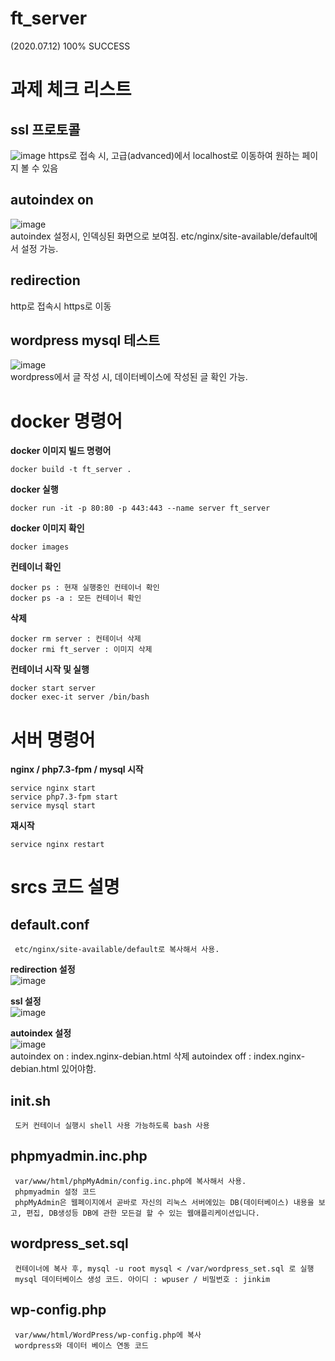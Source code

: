 ft_server  
======================
(2020.07.12) 100% SUCCESS

과제 체크 리스트  
=====================  
ssl 프로토콜
---------------------
![image](https://user-images.githubusercontent.com/50227394/87241479-968cc800-c45e-11ea-9f67-76dc8f74f7ce.png)
https로 접속 시, 고급(advanced)에서 localhost로 이동하여 원하는 페이지 볼 수 있음

autoindex on
---------------------
![image](https://user-images.githubusercontent.com/50227394/87241395-b4a5f880-c45d-11ea-9df3-e2d01b770f47.png)  
autoindex 설정시, 인덱싱된 화면으로 보여짐. etc/nginx/site-available/default에서 설정 가능.  

redirection  
---------------------
http로 접속시 https로 이동  

wordpress mysql 테스트  
----------------------
![image](https://user-images.githubusercontent.com/50227394/87241572-7f9aa580-c45f-11ea-8b45-e32cb1d01a1e.png)  
wordpress에서 글 작성 시, 데이터베이스에 작성된 글 확인 가능.  


docker 명령어
======================
**docker 이미지 빌드 명령어**

    docker build -t ft_server .  

**docker 실행**  

    docker run -it -p 80:80 -p 443:443 --name server ft_server  
    
**docker 이미지 확인**  

    docker images  
    
**컨테이너 확인**  

    docker ps : 현재 실행중인 컨테이너 확인  
    docker ps -a : 모든 컨테이너 확인  
    
**삭제**  

    docker rm server : 컨테이너 삭제  
    docker rmi ft_server : 이미지 삭제  
    
**컨테이너 시작 및 실행**  

    docker start server  
    docker exec-it server /bin/bash  


서버 명령어
===================
**nginx / php7.3-fpm / mysql 시작**  

    service nginx start  
    service php7.3-fpm start  
    service mysql start  
    
**재시작**  

    service nginx restart  


srcs 코드 설명
====================
default.conf
-------------------

     etc/nginx/site-available/default로 복사해서 사용.  
   **redirection 설정**  
   ![image](https://user-images.githubusercontent.com/50227394/87241651-34cd5d80-c460-11ea-901f-545fa183f360.png)  
     
   **ssl 설정**  
   ![image](https://user-images.githubusercontent.com/50227394/87241673-6e05cd80-c460-11ea-8467-fadf751e2000.png)  
     
   **autoindex 설정**  
   ![image](https://user-images.githubusercontent.com/50227394/87241684-8d9cf600-c460-11ea-9fcf-8e4cdf653ec7.png)  
     autoindex on : index.nginx-debian.html 삭제
     autoindex off : index.nginx-debian.html 있어야함.
     
init.sh  
-----------------------

     도커 컨테이너 실행시 shell 사용 가능하도록 bash 사용  

phpmyadmin.inc.php  
----------------------

     var/www/html/phpMyAdmin/config.inc.php에 복사해서 사용.  
     phpmyadmin 설정 코드  
     phpMyAdmin은 웹페이지에서 곧바로 자신의 리눅스 서버에있는 DB(데이터베이스) 내용을 보고, 편집, DB생성등 DB에 관한 모든걸 할 수 있는 웹애플리케이션입니다.  
 
wordpress_set.sql  
---------------------

     컨테이너에 복사 후, mysql -u root mysql < /var/wordpress_set.sql 로 실행  
     mysql 데이터베이스 생성 코드. 아이디 : wpuser / 비밀번호 : jinkim  
 
 wp-config.php  
 -----------------
     
     var/www/html/WordPress/wp-config.php에 복사
     wordpress와 데이터 베이스 연동 코드  

